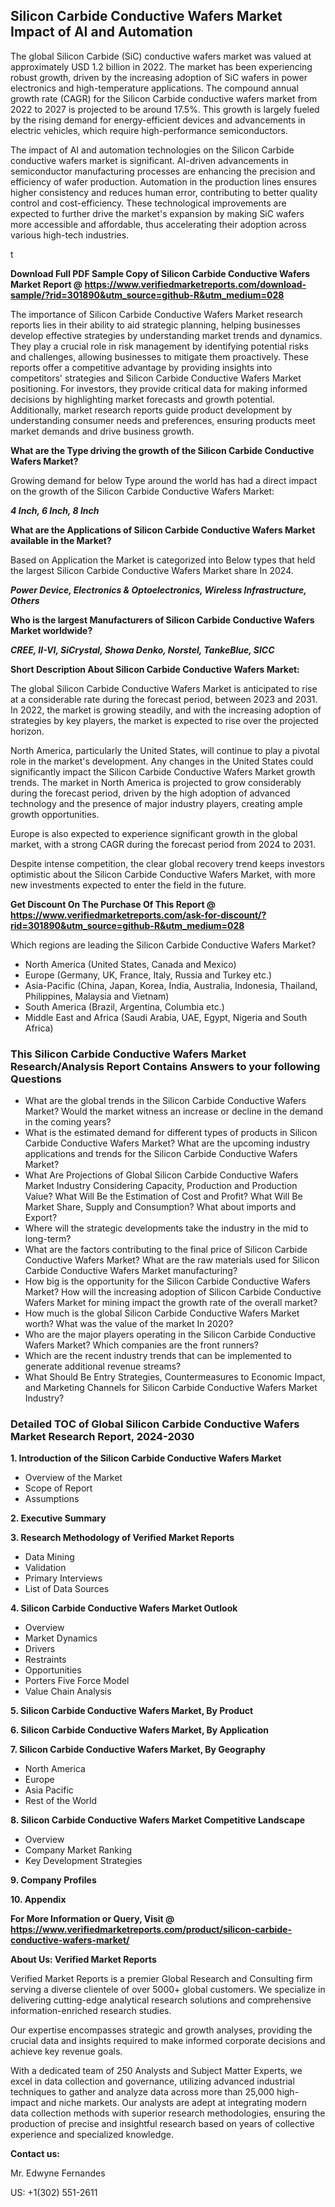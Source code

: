 <h2>Silicon Carbide Conductive Wafers Market Impact of AI and Automation</h2><p>The global Silicon Carbide (SiC) conductive wafers market was valued at approximately USD 1.2 billion in 2022. The market has been experiencing robust growth, driven by the increasing adoption of SiC wafers in power electronics and high-temperature applications. The compound annual growth rate (CAGR) for the Silicon Carbide conductive wafers market from 2022 to 2027 is projected to be around 17.5%. This growth is largely fueled by the rising demand for energy-efficient devices and advancements in electric vehicles, which require high-performance semiconductors.</p><p>The impact of AI and automation technologies on the Silicon Carbide conductive wafers market is significant. AI-driven advancements in semiconductor manufacturing processes are enhancing the precision and efficiency of wafer production. Automation in the production lines ensures higher consistency and reduces human error, contributing to better quality control and cost-efficiency. These technological improvements are expected to further drive the market's expansion by making SiC wafers more accessible and affordable, thus accelerating their adoption across various high-tech industries.</p>t</p><p id="" class=""><strong>Download Full PDF Sample Copy of Silicon Carbide Conductive Wafers Market Report @ <a href="https://www.verifiedmarketreports.com/download-sample/?rid=301890&utm_source=github-R&utm_medium=028" target="_blank">https://www.verifiedmarketreports.com/download-sample/?rid=301890&utm_source=github-R&utm_medium=028</a></strong></p><p>The importance of&nbsp;Silicon Carbide Conductive Wafers Market research reports lies in their ability to aid strategic planning, helping businesses develop effective strategies by understanding market trends and dynamics. They play a crucial role in risk management by identifying potential risks and challenges, allowing businesses to mitigate them proactively. These reports offer a competitive advantage by providing insights into competitors' strategies and Silicon Carbide Conductive Wafers Market positioning. For investors, they provide critical data for making informed decisions by highlighting market forecasts and growth potential. Additionally, market research reports guide product development by understanding consumer needs and preferences, ensuring products meet market demands and drive business growth.</p><p><strong>What are the&nbsp;Type driving the growth of the Silicon Carbide Conductive Wafers Market?</strong></p><p id="" class="">Growing demand for below Type around the world has had a direct impact on the growth of the Silicon Carbide Conductive Wafers Market:</p><em><strong>4 Inch, 6 Inch, 8 Inch</strong></em></p><strong>What are the&nbsp;Applications&nbsp;of Silicon Carbide Conductive Wafers Market available in the Market?</strong></p><p id="" class="">Based on Application the Market is categorized into Below types that held the largest Silicon Carbide Conductive Wafers Market share In 2024.</p><em><strong>Power Device, Electronics & Optoelectronics, Wireless Infrastructure, Others</strong></em></p><strong>Who is the largest Manufacturers of Silicon Carbide Conductive Wafers Market worldwide?</strong></p><p><em><strong>CREE, II-VI, SiCrystal, Showa Denko, Norstel, TankeBlue, SICC</strong></em></p><p id="" class=""><strong>Short Description About Silicon Carbide Conductive Wafers Market:</strong></p><p>The global Silicon Carbide Conductive Wafers Market is anticipated to rise at a considerable rate during the forecast period, between 2023 and 2031. In 2022, the market is growing steadily, and with the increasing adoption of strategies by key players, the market is expected to rise over the projected horizon.</p><p>North America, particularly the United States, will continue to play a pivotal role in the market's development. Any changes in the United States could significantly impact the Silicon Carbide Conductive Wafers Market growth trends. The market in North America is projected to grow considerably during the forecast period, driven by the high adoption of advanced technology and the presence of major industry players, creating ample growth opportunities.</p><p>Europe is also expected to experience significant growth in the global market, with a strong CAGR during the forecast period from 2024 to 2031.</p><p>Despite intense competition, the clear global recovery trend keeps investors optimistic about the Silicon Carbide Conductive Wafers Market, with more new investments expected to enter the field in the future.</p><p id="" class=""><strong>Get Discount On The Purchase Of This Report @ <a href="https://www.verifiedmarketreports.com/ask-for-discount/?rid=301890&utm_source=github-R&utm_medium=028" target="_blank">https://www.verifiedmarketreports.com/ask-for-discount/?rid=301890&utm_source=github-R&utm_medium=028</a></strong></p>Which regions are leading the Silicon Carbide Conductive Wafers Market?</p><ul><li>North America (United States, Canada and Mexico)</li><li>Europe (Germany, UK, France, Italy, Russia and Turkey etc.)</li><li>Asia-Pacific (China, Japan, Korea, India, Australia, Indonesia, Thailand, Philippines, Malaysia and Vietnam)</li><li>South America (Brazil, Argentina, Columbia etc.)</li><li>Middle East and Africa (Saudi Arabia, UAE, Egypt, Nigeria and South Africa)</li></ul><h3 id="" class="">This Silicon Carbide Conductive Wafers Market Research/Analysis Report Contains Answers to your following Questions</h3><ul><li>What are the global trends in the Silicon Carbide Conductive Wafers Market? Would the market witness an increase or decline in the demand in the coming years?</li><li>What is the estimated demand for different types of products in Silicon Carbide Conductive Wafers Market? What are the upcoming industry applications and trends for the Silicon Carbide Conductive Wafers Market?</li><li>What Are Projections of Global Silicon Carbide Conductive Wafers Market Industry Considering Capacity, Production and Production Value? What Will Be the Estimation of Cost and Profit? What Will Be Market Share, Supply and Consumption? What about imports and Export?</li><li>Where will the strategic developments take the industry in the mid to long-term?</li><li>What are the factors contributing to the final price of Silicon Carbide Conductive Wafers Market? What are the raw materials used for Silicon Carbide Conductive Wafers Market manufacturing?</li><li>How big is the opportunity for the Silicon Carbide Conductive Wafers Market? How will the increasing adoption of Silicon Carbide Conductive Wafers Market for mining impact the growth rate of the overall market?</li><li>How much is the global Silicon Carbide Conductive Wafers Market worth? What was the value of the market In 2020?</li><li>Who are the major players operating in the Silicon Carbide Conductive Wafers Market? Which companies are the front runners?</li><li>Which are the recent industry trends that can be implemented to generate additional revenue streams?</li><li>What Should Be Entry Strategies, Countermeasures to Economic Impact, and Marketing Channels for Silicon Carbide Conductive Wafers Market Industry?</li></ul><h3 id="" class="">Detailed TOC of Global Silicon Carbide Conductive Wafers Market Research Report, 2024-2030</h3><p id="" class=""><strong>1. Introduction of the Silicon Carbide Conductive Wafers Market</strong></p><ul><li>Overview of the Market</li><li>Scope of Report</li><li>Assumptions</li></ul><p id="" class=""><strong>2. Executive Summary</strong></p><p id="" class=""><strong>3. Research Methodology of Verified Market Reports</strong></p><ul><li>Data Mining</li><li>Validation</li><li>Primary Interviews</li><li>List of Data Sources</li></ul><p id="" class=""><strong>4. Silicon Carbide Conductive Wafers Market Outlook</strong></p><ul><li>Overview</li><li>Market Dynamics</li><li>Drivers</li><li>Restraints</li><li>Opportunities</li><li>Porters Five Force Model</li><li>Value Chain Analysis</li></ul><p id="" class=""><strong>5. Silicon Carbide Conductive Wafers Market, By Product</strong></p><p id="" class=""><strong>6. Silicon Carbide Conductive Wafers Market, By Application</strong></p><p id="" class=""><strong>7. Silicon Carbide Conductive Wafers Market, By Geography</strong></p><ul><li>North America</li><li>Europe</li><li>Asia Pacific</li><li>Rest of the World</li></ul><p id="" class=""><strong>8. Silicon Carbide Conductive Wafers Market Competitive Landscape</strong></p><ul><li>Overview</li><li>Company Market Ranking</li><li>Key Development Strategies</li></ul><p id="" class=""><strong>9. Company Profiles</strong></p><p id="" class=""><strong>10. Appendix</strong></p><p id="" class=""><strong>For More Information or Query, Visit @ <a href="https://www.verifiedmarketreports.com/product/silicon-carbide-conductive-wafers-market/" target="_blank">https://www.verifiedmarketreports.com/product/silicon-carbide-conductive-wafers-market/</a></strong></p><p id="" class=""><strong>About Us: Verified Market Reports</strong></p><p id="" class="">Verified Market Reports is a premier Global Research and Consulting firm serving a diverse clientele of over 5000+ global customers. We specialize in delivering cutting-edge analytical research solutions and comprehensive information-enriched research studies.</p><p id="" class="">Our expertise encompasses strategic and growth analyses, providing the crucial data and insights required to make informed corporate decisions and achieve key revenue goals.</p><p id="" class="">With a dedicated team of 250 Analysts and Subject Matter Experts, we excel in data collection and governance, utilizing advanced industrial techniques to gather and analyze data across more than 25,000 high-impact and niche markets. Our analysts are adept at integrating modern data collection methods with superior research methodologies, ensuring the production of precise and insightful research based on years of collective experience and specialized knowledge.</p><p id="" class=""><strong>Contact us:</strong></p><p id="" class="">Mr. Edwyne Fernandes</p><p id="" class="">US: +1(302) 551-2611</p>